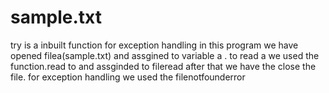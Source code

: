 
# sample.txt
try is a inbuilt function for exception handling
in this program we have opened filea(sample.txt) and assgined to variable a
. to read a we used the function.read to and assginded to fileread
after that we have the close the file.
for exception handling we used the filenotfounderror
